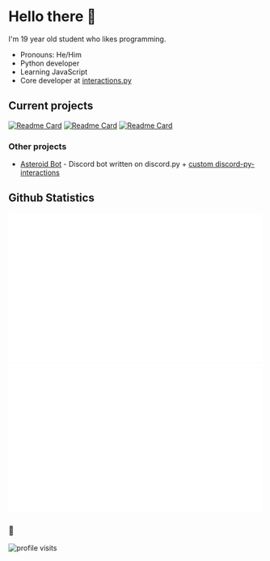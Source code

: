 # Hello there 👋

I'm 19 year old student who likes programming.

- Pronouns: He/Him
- Python developer
- Learning JavaScript
- Core developer at [interactions.py](https://github.com/interactions-py/library)

## Current projects
[![Readme Card](https://github-readme-stats.vercel.app/api/pin/?username=interactions-py&repo=library&show_owner=true)](https://github.com/interactions-py/library)
[![Readme Card](https://github-readme-stats.vercel.app/api/pin/?username=Damego&repo=anilibria.py)](https://github.com/Damego/anilibria.py)
[![Readme Card](https://github-readme-stats.vercel.app/api/pin/?username=Damego&repo=ETIS-mobile)](https://github.com/Damego/ETIS-mobile)

### Other projects
- [Asteroid Bot](https://github.com/Damego/Asteroid-Discord-Bot) - Discord bot written on discord.py + [custom discord-py-interactions](https://github.com/Damego/discord-py-interactions)

## Github Statistics

![gh-stats](https://raw.githubusercontent.com/Damego/github-stats/master/generated/overview.svg)
![gh-stats](https://raw.githubusercontent.com/Damego/github-stats/master/generated/languages.svg)

### 👀

![profile visits](https://komarev.com/ghpvc/?username=Damego&color=blue)
